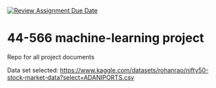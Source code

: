 [![Review Assignment Due Date](https://classroom.github.com/assets/deadline-readme-button-24ddc0f5d75046c5622901739e7c5dd533143b0c8e959d652212380cedb1ea36.svg)](https://classroom.github.com/a/7lKBcjfN)
# 44-566 machine-learning project
Repo for all project documents

Data set selected: https://www.kaggle.com/datasets/rohanrao/nifty50-stock-market-data?select=ADANIPORTS.csv

